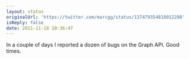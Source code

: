 ```yaml
---
layout: status
originalUrl: 'https://twitter.com/marcgg/status/137479354816012288'
isReply: false
date: 2011-11-18 10:36:47
---
```


In a couple of days I reported a dozen of bugs on the Graph API. Good times.
